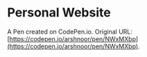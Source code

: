 # Personal Website

A Pen created on CodePen.io. Original URL: [https://codepen.io/arshnoor/pen/NWxMXbp](https://codepen.io/arshnoor/pen/NWxMXbp).



